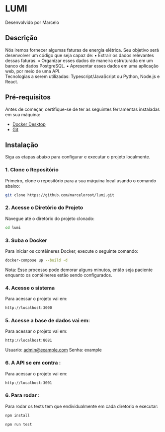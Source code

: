 # LUMI
Desenvolvido por Marcelo

## Descrição
Nós iremos fornecer algumas faturas de energia elétrica. Seu objetivo será desenvolver um 
código que seja capaz de: 
▪ Extrair os dados relevantes dessas faturas. 
▪ Organizar esses dados de maneira estruturada em um banco de dados PostgreSQL. 
▪ Apresentar esses dados em uma aplicação web, por meio de uma API.  
Tecnologias a serem utilizadas: Typescript/JavaScript ou Python, Node.js e React.

## Pré-requisitos

Antes de começar, certifique-se de ter as seguintes ferramentas instaladas em sua máquina:

- [Docker Desktop](https://www.docker.com/products/docker-desktop/)
- [Git](https://git-scm.com/)

## Instalação

Siga as etapas abaixo para configurar e executar o projeto localmente.

### 1. Clone o Repositório

Primeiro, clone o repositório para a sua máquina local usando o comando abaixo:

```bash
git clone https://github.com/marceloroot/lumi.git
```
### 2. Acesse o Diretório do Projeto

Navegue até o diretório do projeto clonado:

```bash
cd lumi
```
### 3. Suba o Docker

Para iniciar os contêineres Docker, execute o seguinte comando:

```bash
docker-compose up --build -d
```

Nota: Esse processo pode demorar alguns minutos, então seja paciente enquanto os contêineres estão sendo configurados.

### 4. Acesse o sistema

Para acessar o projeto vai em:

```bash
http://localhost:3000
```

### 5. Acesse a base de dados vai em:

Para acessar o projeto vai em:

```bash
http://localhost:8081
```
Usuario: admin@example.com
Senha: example

### 6. A API se em contra :

Para acessar o projeto vai em:

```bash
http://localhost:3001
```

### 6. Para rodar  :

Para rodar os tests tem que endividualmente em cada diretorio e executar:

```bash
npm install
```

```bash
npm run test
```


